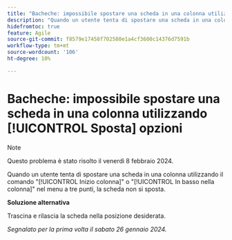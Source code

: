 ```yaml
---
title: "Bacheche: impossibile spostare una scheda in una colonna utilizzando le opzioni Sposta"
description: "Quando un utente tenta di spostare una scheda in una colonna utilizzando le opzioni nella parte superiore della colonna o nella parte inferiore della colonna nel menu a tre punti, la scheda non si sposta."
hidefromtoc: true
feature: Agile
source-git-commit: f8579e17458f702580e1a4cf3600c14376d7591b
workflow-type: tm+mt
source-wordcount: '106'
ht-degree: 10%

---
```



# Bacheche: impossibile spostare una scheda in una colonna utilizzando [!UICONTROL Sposta] opzioni

>[!NOTE]
>
>Questo problema è stato risolto il venerdì 8 febbraio 2024.

Quando un utente tenta di spostare una scheda in una colonna utilizzando il comando &quot;[!UICONTROL Inizio colonna]&quot; o &quot;[!UICONTROL In basso nella colonna]&quot; nel menu a tre punti, la scheda non si sposta.

**Soluzione alternativa**

Trascina e rilascia la scheda nella posizione desiderata.

_Segnalato per la prima volta il sabato 26 gennaio 2024._
